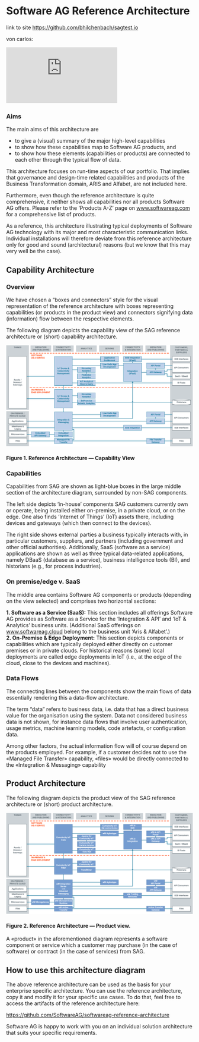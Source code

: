 # Software AG Reference Architecture 

link to site https://github.com/bhilchenbach/sagtest.io


von carlos:
<iframe src="https://feature-reference-architecture--brave-goldstine-8dd131.netlify.com/site/resources.html" style="border:none;"></iframe> 

### Aims 

The main aims of this architecture are  

* to give a (visual) summary of the major high-level capabilities  
* to show how these capabilities map to Software AG products, and  
* to show how these elements (capabilities or products) are connected to each other through the typical flow of data. 

This architecture focuses on run-time aspects of our portfolio. That implies that governance and design-time related capabilities and products of the Business Transformation domain, ARIS and Alfabet, are not included here. 

Furthermore, even though the reference architecture is quite comprehensive, it neither shows all capabilities nor all products Software AG offers. Please refer to the ‘Products A-Z’ page on www.softwareag.com for a comprehensive list of products.  

As a reference, this architecture illustrating typical deployments of Software AG technology with its major and most characteristic communication links. Individual installations will therefore deviate from this reference architecture only for good and sound (architectural) reasons (but we know that this may very well be the case).  


## Capability Architecture 

###  Overview 

We have chosen a “boxes and connectors” style for the visual representation of the reference architecture with boxes representing capabilities (or products in the product view) and connectors signifying data (information) flow between the respective elements. 

The following diagram depicts the capability view of the SAG reference architecture or (short) capability architecture. 

![Software AG Reference Archiecture Capability View](/images/Software_AG_Reference_Architecture_10_Capability_View.png)
#### Figure 1.  Reference Architecture — Capability View 

### Capabilities 

Capabilities from SAG are shown as light-blue boxes in the large middle section of the architecture diagram, surrounded by non-SAG components.  

The left side depicts ‘in-house’ components SAG customers currently own or operate, being installed either on-premise, in a private cloud, or on the edge. One also finds ‘Internet of Things’ (IoT) assets there, including devices and gateways (which then connect to the devices).  

The right side shows external parties a business typically interacts with, in particular customers, suppliers, and partners (including government and other official authorities). Additionally, SaaS (software as a service) applications are shown as well as three typical data-related applications, namely DBaaS (database as a service), business intelligence tools (BI), and historians (e.g., for process industries). 


### On premise/edge v. SaaS 

The middle area contains Software AG components or products (depending on the view selected) and comprises two horizontal sections:  

**1. Software as a Service (SaaS):** This section includes all offerings Software AG provides as Software as a Service for the ‘Integration & API’ and ‘IoT & Analytics’ business units. (Additional SaaS offerings on www.softwareag.cloud belong to the business unit ‘Aris & Alfabet’.)  
**2. On-Premise & Edge Deployment:** This section depicts components or capabilities which are typically deployed either directly on customer premises or in private clouds. For historical reasons (some) local deployments are called edge deployments in IoT (i.e., at the edge of the cloud, close to the devices and machines). 

### Data Flows 

The connecting lines between the components show the main flows of data essentially rendering this a data-flow architecture.  

The term “data” refers to business data, i.e. data that has a direct business value for the organisation using the system. Data not considered business data is not shown, for instance data flows that involve user authentication, usage metrics, machine learning models, code artefacts, or configuration data. 

Among other factors, the actual information flow will of course depend on the products employed. For example, if a customer decides not to use the «Managed File Transfer» capability, «files» would be directly connected to the «Integration & Messaging» capability 


## Product Architecture 

The following diagram depicts the product view of the SAG reference architecture or (short) product architecture. 

![Software AG Reference Archiecture Capability View](/images/Software_AG_Reference_Architecture_10_Product_View.png)
#### Figure 2. Reference Architecture — Product view. 

A «product» in the aforementioned diagram represents a software component or service which a customer may purchase (in the case of software) or contract (in the case of services) from SAG. 

## How to use this architecture diagram 

The above reference architecture can be used as the basis for your enterprise specific architecture. You can use the reference architecture, copy it and modify it for your specific use cases. To do that, feel free to access the artifacts of the reference architecture here:  

https://github.com/SoftwareAG/softwareag-reference-architecture 




Software AG is happy to work with you on an individual solution architecture that suits your specific requirements. 
